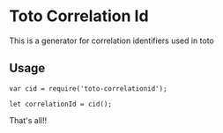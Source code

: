 # Toto Correlation Id
This is a generator for correlation identifiers used in toto

## Usage
```
var cid = require('toto-correlationid');

let correlationId = cid();
```
That's all!!

